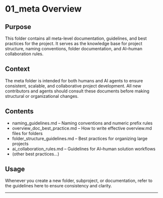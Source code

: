 # 01_meta Overview

## Purpose
This folder contains all meta-level documentation, guidelines, and best practices for the project. It serves as the knowledge base for project structure, naming conventions, folder documentation, and AI–human collaboration rules.

## Context
The meta folder is intended for both humans and AI agents to ensure consistent, scalable, and collaborative project development. All new contributors and agents should consult these documents before making structural or organizational changes.

## Contents
- naming_guidelines.md – Naming conventions and numeric prefix rules
- overview_doc_best_practice.md – How to write effective overview.md files for folders
- folder_structure_guidelines.md – Best practices for organizing large projects
- ai_collaboration_rules.md – Guidelines for AI–human solution workflows
- (other best practices...)

## Usage
Whenever you create a new folder, subproject, or documentation, refer to the guidelines here to ensure consistency and clarity.

---